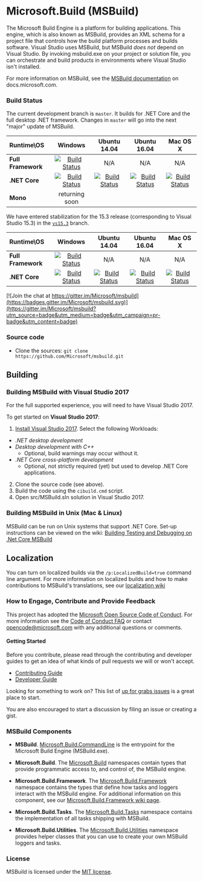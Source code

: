 # Microsoft.Build (MSBuild)
The Microsoft Build Engine is a platform for building applications. This engine, which is also known as MSBuild, provides an XML schema for a project file that controls how the build platform processes and builds software. Visual Studio uses MSBuild, but MSBuild *does not* depend on Visual Studio. By invoking msbuild.exe on your project or solution file, you can orchestrate and build products in environments where Visual Studio isn't installed.

For more information on MSBuild, see the [MSBuild documentation](https://docs.microsoft.com/visualstudio/msbuild/msbuild) on docs.microsoft.com.

### Build Status

The current development branch is `master`. It builds for .NET Core and the full desktop .NET framework. Changes in `master` will go into the next "major" update of MSBuild.

| Runtime\OS | Windows | Ubuntu 14.04 | Ubuntu 16.04 |Mac OS X|
|:------|:------:|:------:|:------:|:------:|
| **Full Framework** |[![Build Status](https://ci2.dot.net/buildStatus/icon?job=Microsoft_msbuild/master/innerloop_Windows_NT_Full)](https://ci2.dot.net/job/Microsoft_msbuild/job/master/job/innerloop_Windows_NT_Desktop)| N/A | N/A | N/A |
|**.NET Core**|[![Build Status](https://ci2.dot.net/buildStatus/icon?job=Microsoft_msbuild/master/innerloop_Windows_NT_CoreCLR)](https://ci2.dot.net/job/Microsoft_msbuild/job/master/job/innerloop_Windows_NT_CoreCLR)|[![Build Status](https://ci2.dot.net/buildStatus/icon?job=Microsoft_msbuild/master/innerloop_Ubuntu14.04_CoreCLR)](https://ci2.dot.net/job/Microsoft_msbuild/job/master/job/innerloop_Ubuntu14.04_CoreCLR)|[![Build Status](https://ci2.dot.net/buildStatus/icon?job=Microsoft_msbuild/master/innerloop_Ubuntu16.04_CoreCLR)](https://ci2.dot.net/job/Microsoft_msbuild/job/master/job/innerloop_Ubuntu16.04_CoreCLR)|[![Build Status](https://ci2.dot.net/buildStatus/icon?job=Microsoft_msbuild/master/innerloop_OSX_CoreCLR)](https://ci2.dot.net/job/Microsoft_msbuild/job/master/job/innerloop_OSX_CoreCLR)|
|**Mono**|returning soon|

We have entered stabilization for the 15.3 release (corresponding to Visual Studio 15.3) in the [`vs15.3`](https://github.com/Microsoft/msbuild/tree/vs15.3) branch.

| Runtime\OS | Windows | Ubuntu 14.04 | Ubuntu 16.04 |Mac OS X|
|:------|:------:|:------:|:------:|:------:|
| **Full Framework** |[![Build Status](https://ci2.dot.net/buildStatus/icon?job=Microsoft_msbuild/vs15.3/innerloop_Windows_NT_Full)](https://ci2.dot.net/job/Microsoft_msbuild/job/vs15.3/job/innerloop_Windows_NT_Desktop)| N/A | N/A | N/A |
|**.NET Core**|[![Build Status](https://ci2.dot.net/buildStatus/icon?job=Microsoft_msbuild/vs15.3/innerloop_Windows_NT_CoreCLR)](https://ci2.dot.net/job/Microsoft_msbuild/job/vs15.3/job/innerloop_Windows_NT_CoreCLR)|[![Build Status](https://ci2.dot.net/buildStatus/icon?job=Microsoft_msbuild/vs15.3/innerloop_Ubuntu14.04_CoreCLR)](https://ci2.dot.net/job/Microsoft_msbuild/job/vs15.3/job/innerloop_Ubuntu14.04_CoreCLR)|[![Build Status](https://ci2.dot.net/buildStatus/icon?job=Microsoft_msbuild/vs15.3/innerloop_Ubuntu16.04_CoreCLR)](https://ci2.dot.net/job/Microsoft_msbuild/job/vs15.3/job/innerloop_Ubuntu16.04_CoreCLR)|[![Build Status](https://ci2.dot.net/buildStatus/icon?job=Microsoft_msbuild/vs15.3/innerloop_OSX_CoreCLR)](https://ci2.dot.net/job/Microsoft_msbuild/job/vs15.3/job/innerloop_OSX_CoreCLR)|

[![Join the chat at https://gitter.im/Microsoft/msbuild](https://badges.gitter.im/Microsoft/msbuild.svg)](https://gitter.im/Microsoft/msbuild?utm_source=badge&utm_medium=badge&utm_campaign=pr-badge&utm_content=badge)

### Source code

* Clone the sources: `git clone https://github.com/Microsoft/msbuild.git`

## Building
### Building MSBuild with Visual Studio 2017
For the full supported experience, you will need to have Visual Studio 2017.

To get started on **Visual Studio 2017**:

1. [Install Visual Studio 2017](https://www.visualstudio.com/vs/).  Select the following Workloads:
  - _.NET desktop development_
  - _Desktop development with C++_
    - Optional, build warnings may occur without it.
  - _.NET Core cross-platform development_
    - Optional, not strictly required (yet) but used to develop .NET Core applications.
2. Clone the source code (see above).
3. Build the code using the `cibuild.cmd` script.
5. Open src/MSBuild.sln solution in Visual Studio 2017.

### Building MSBuild in Unix (Mac & Linux)
MSBuild can be run on Unix systems that support .NET Core. Set-up instructions can be viewed on the wiki:   [Building Testing and Debugging on .Net Core MSBuild](https://github.com/Microsoft/msbuild/wiki/Building-Testing-and-Debugging-on-.Net-Core-MSBuild)

## Localization
You can turn on localized builds via the `/p:LocalizedBuild=true` command line argument. For more information on localized builds and how to make contributions to MSBuild's translations, see our [localization wiki](https://github.com/Microsoft/msbuild/wiki/Localization)

### How to Engage, Contribute and Provide Feedback
This project has adopted the [Microsoft Open Source Code of Conduct](https://opensource.microsoft.com/codeofconduct/). For more information see the [Code of Conduct FAQ](https://opensource.microsoft.com/codeofconduct/faq/) or contact [opencode@microsoft.com](mailto:opencode@microsoft.com) with any additional questions or comments.

#### Getting Started
Before you contribute, please read through the contributing and developer guides to get an idea of what kinds of pull requests we will or won't accept.

* [Contributing Guide](https://github.com/Microsoft/msbuild/wiki/Contributing-Code)
* [Developer Guide](https://github.com/Microsoft/msbuild/wiki/Building-Testing-and-Debugging)

Looking for something to work on? This list of [up for grabs issues](https://github.com/Microsoft/msbuild/issues?q=is%3Aopen+is%3Aissue+label%3Aup-for-grabs) is a great place to start.

You are also encouraged to start a discussion by filing an issue or creating a gist.

### MSBuild Components

* **MSBuild**. [Microsoft.Build.CommandLine](https://docs.microsoft.com/visualstudio/msbuild/msbuild)  is the entrypoint for the Microsoft Build Engine (MSBuild.exe).

* **Microsoft.Build**. The [Microsoft.Build](https://msdn.microsoft.com/library/gg145008.aspx) namespaces contain types that provide programmatic access to, and control of, the MSBuild engine.

* **Microsoft.Build.Framework**. The [Microsoft.Build.Framework](https://msdn.microsoft.com/library/microsoft.build.framework.aspx) namespace contains the types that define how tasks and loggers interact with the MSBuild engine. For additional information on this component, see our [Microsoft.Build.Framework wiki page](https://github.com/Microsoft/msbuild/wiki/Microsoft.Build.Framework).

* **Microsoft.Build.Tasks**. The [Microsoft.Build.Tasks](https://msdn.microsoft.com/library/microsoft.build.tasks.aspx) namespace contains the implementation of all tasks shipping with MSBuild.

* **Microsoft.Build.Utilities**. The [Microsoft.Build.Utilities](https://msdn.microsoft.com/library/microsoft.build.utilities.aspx) namespace provides helper classes that you can use to create your own MSBuild loggers and tasks.

### License

MSBuild is licensed under the [MIT license](LICENSE).
